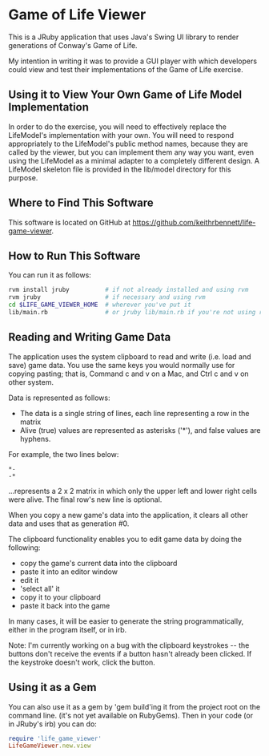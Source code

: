 Game of Life Viewer
===================

This is a JRuby application that uses Java's Swing UI library
to render generations of Conway's Game of Life.

My intention in writing it was to provide a GUI player
with which developers could view and test their implementations
of the Game of Life exercise.

Using it to View Your Own Game of Life Model Implementation
-----------------------------------------------------------

In order to do the exercise, you will need to effectively replace the
LifeModel's implementation with your own.  You will need to
respond appropriately to the LifeModel's public method names, because
they are called by the viewer, but you can implement them any way you
want, even using the LifeModel as a minimal adapter to a completely
different design. A LifeModel skeleton file is provided in the
lib/model directory for this purpose.

Where to Find This Software
---------------------------

This software is located on GitHub at https://github.com/keithrbennett/life-game-viewer.


How to Run This Software
------------------------

You can run it as follows:

```bash
rvm install jruby          # if not already installed and using rvm
rvm jruby                  # if necessary and using rvm
cd $LIFE_GAME_VIEWER_HOME  # wherever you've put it
lib/main.rb                # or jruby lib/main.rb if you're not using rvm
```

Reading and Writing Game Data
------------------------------------------------------

The application uses the system clipboard to read and write (i.e. load and save)
game data.  You use the same keys you would normally use for copying pasting;
that is, Command c and v on a Mac, and Ctrl c and v on other system.

Data is represented as follows:

* The data is a single string of lines, each line representing a row in the matrix
* Alive (true) values are represented as asterisks ('*'), and false values are hyphens.

For example, the two lines below:

```
*-
-*
```

...represents a 2 x 2 matrix in which only the upper left and
lower right cells were alive.  The final row's new line is optional.

When you copy a new game's data into the application, it clears all other data and
uses that as generation #0.

The clipboard functionality enables you to edit game data by doing the following:

* copy the game's current data into the clipboard 
* paste it into an editor window
* edit it
* 'select all' it
* copy it to your clipboard
* paste it back into the game

In many cases, it will be easier to generate the string programmatically, either in the program itself,
or in irb.

Note: I'm currently working on a bug with the clipboard keystrokes -- the buttons don't
receive the events if a button hasn't already been clicked.  If the keystroke
doesn't work, click the button.

Using it as a Gem
-----------------

You can also use it as a gem by 'gem build'ing it 
from the project root on the command line. (it's not yet available
on RubyGems). Then in your code (or in JRuby's irb) you can do:

```ruby
require 'life_game_viewer'
LifeGameViewer.new.view
```

